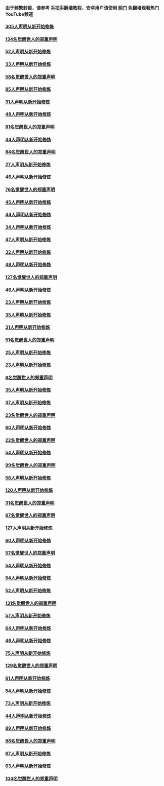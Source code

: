 #### 由于频繁封锁，请参考 [手把手翻墙教程](https://github.com/gfw-breaker/guides/wiki/)，安卓用户请使用 [网门](https://github.com/gfw-breaker/nogfw/blob/master/dl.md?t=03202200) 免翻墙观看热门YouTube频道 

#### [305人声明从新开始修炼](../pages/91/422153.md?t=03202200) 

#### [134名觉醒世人的郑重声明](../pages/91/422152.md?t=03202200) 

#### [52人声明从新开始修炼](../pages/91/421846.md?t=03202200) 

#### [33人声明从新开始修炼](../pages/91/421804.md?t=03202200) 

#### [58名觉醒世人的郑重声明](../pages/91/421845.md?t=03202200) 

#### [85人声明从新开始修炼](../pages/91/421769.md?t=03202200) 

#### [31人声明从新开始修炼](../pages/91/421763.md?t=03202200) 

#### [48人声明从新开始修炼](../pages/91/421605.md?t=03202200) 

#### [81名觉醒世人的郑重声明](../pages/91/421656.md?t=03202200) 

#### [44人声明从新开始修炼](../pages/91/421544.md?t=03202200) 

#### [84名觉醒世人的郑重声明](../pages/91/421543.md?t=03202200) 

#### [27人声明从新开始修炼](../pages/91/421465.md?t=03202200) 

#### [46人声明从新开始修炼](../pages/91/421454.md?t=03202200) 

#### [76名觉醒世人的郑重声明](../pages/91/421453.md?t=03202200) 

#### [45人声明从新开始修炼](../pages/91/421452.md?t=03202200) 

#### [44人声明从新开始修炼](../pages/91/421422.md?t=03202200) 

#### [34人声明从新开始修炼](../pages/91/421322.md?t=03202200) 

#### [47人声明从新开始修炼](../pages/91/421264.md?t=03202200) 

#### [32人声明从新开始修炼](../pages/91/421225.md?t=03202200) 

#### [48人声明从新开始修炼](../pages/91/421202.md?t=03202200) 

#### [127名觉醒世人的郑重声明](../pages/91/421224.md?t=03202200) 

#### [46人声明从新开始修炼](../pages/91/421203.md?t=03202200) 

#### [23人声明从新开始修炼](../pages/91/421138.md?t=03202200) 

#### [35人声明从新开始修炼](../pages/91/421122.md?t=03202200) 

#### [31人声明从新开始修炼](../pages/91/421081.md?t=03202200) 

#### [51名觉醒世人的郑重声明](../pages/91/421080.md?t=03202200) 

#### [25人声明从新开始修炼](../pages/91/421020.md?t=03202200) 

#### [23人声明从新开始修炼](../pages/91/420884.md?t=03202200) 

#### [8名觉醒世人的郑重声明](../pages/91/420883.md?t=03202200) 

#### [35人声明从新开始修炼](../pages/91/420809.md?t=03202200) 

#### [37人声明从新开始修炼](../pages/91/420766.md?t=03202200) 

#### [23名觉醒世人的郑重声明](../pages/91/420765.md?t=03202200) 

#### [60人声明从新开始修炼](../pages/91/420727.md?t=03202200) 

#### [22名觉醒世人的郑重声明](../pages/91/420726.md?t=03202200) 

#### [54人声明从新开始修炼](../pages/91/420529.md?t=03202200) 

#### [99名觉醒世人的郑重声明](../pages/91/420528.md?t=03202200) 

#### [58人声明从新开始修炼](../pages/91/420198.md?t=03202200) 

#### [120人声明从新开始修炼](../pages/91/420141.md?t=03202200) 

#### [31名觉醒世人的郑重声明](../pages/91/420197.md?t=03202200) 

#### [67名觉醒世人的郑重声明](../pages/91/420140.md?t=03202200) 

#### [127人声明从新开始修炼](../pages/91/420082.md?t=03202200) 

#### [60人声明从新开始修炼](../pages/91/420081.md?t=03202200) 

#### [57名觉醒世人的郑重声明](../pages/91/420080.md?t=03202200) 

#### [54人声明从新开始修炼](../pages/91/419533.md?t=03202200) 

#### [54人声明从新开始修炼](../pages/91/419532.md?t=03202200) 

#### [52人声明从新开始修炼](../pages/91/419531.md?t=03202200) 

#### [131名觉醒世人的郑重声明](../pages/91/419530.md?t=03202200) 

#### [57人声明从新开始修炼](../pages/91/419430.md?t=03202200) 

#### [64人声明从新开始修炼](../pages/91/419429.md?t=03202200) 

#### [46人声明从新开始修炼](../pages/91/419428.md?t=03202200) 

#### [75人声明从新开始修炼](../pages/91/419427.md?t=03202200) 

#### [129名觉醒世人的郑重声明](../pages/91/419426.md?t=03202200) 

#### [61人声明从新开始修炼](../pages/91/419198.md?t=03202200) 

#### [54人声明从新开始修炼](../pages/91/419197.md?t=03202200) 

#### [73人声明从新开始修炼](../pages/91/419196.md?t=03202200) 

#### [44人声明从新开始修炼](../pages/91/419075.md?t=03202200) 

#### [89人声明从新开始修炼](../pages/91/419074.md?t=03202200) 

#### [88名觉醒世人的郑重声明](../pages/91/419195.md?t=03202200) 

#### [67人声明从新开始修炼](../pages/91/419073.md?t=03202200) 

#### [63人声明从新开始修炼](../pages/91/419072.md?t=03202200) 

#### [104名觉醒世人的郑重声明](../pages/91/419071.md?t=03202200) 

